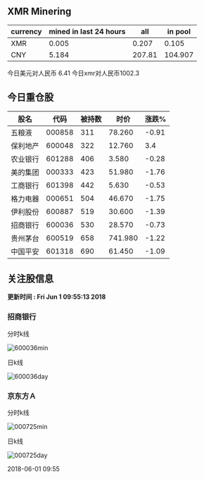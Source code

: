 ## XMR Minering

|currency|mined in last 24 hours|all|in pool|
|---|---|---|---|
|XMR|0.005|0.207|0.105|
|CNY|5.184|207.81|104.907|

今日美元对人民币 6.41	今日xmr对人民币1002.3


## 今日重仓股 

|股名|代码|被持数|时价|涨跌%|
|---|---|---|---|---|
|五粮液|000858|311|78.260|-0.91|
|保利地产|600048|322|12.760|3.4|
|农业银行|601288|406|3.580|-0.28|
|美的集团|000333|423|51.980|-1.76|
|工商银行|601398|442|5.630|-0.53|
|格力电器|000651|504|46.670|-1.75|
|伊利股份|600887|519|30.600|-1.39|
|招商银行|600036|530|28.570|-0.73|
|贵州茅台|600519|658|741.980|-1.22|
|中国平安|601318|690|61.450|-1.09|

## 关注股信息
**更新时间 : Fri Jun  1 09:55:13 2018**
### 招商银行 
分时k线

![600036min](http://image.sinajs.cn/newchart/min/n/sh600036.gif)

日k线

![600036day](http://image.sinajs.cn/newchart/daily/n/sh600036.gif)

### 京东方Ａ 
分时k线

![000725min](http://image.sinajs.cn/newchart/min/n/sz000725.gif)

日k线

![000725day](http://image.sinajs.cn/newchart/daily/n/sz000725.gif)

2018-06-01 09:55